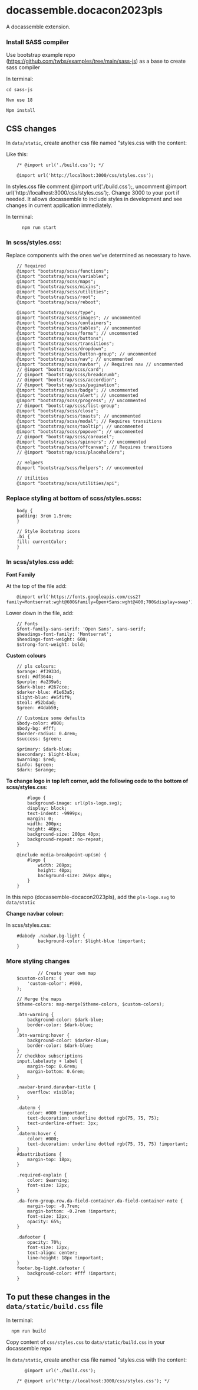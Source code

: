 # docassemble.docacon2023pls

A docassemble extension.

### Install SASS compiler 

Use bootstrap example repo (https://github.com/twbs/examples/tree/main/sass-js) as a base to create sass compiler 

In terminal: 
    
    cd sass-js

    Nvm use 18

    Npm install 
    

## CSS changes

In ``data/static``, create another css file named "styles.css with the content: 

Like this: 


        /* @import url('./build.css'); */

        @import url('http://localhost:3000/css/styles.css'); 

In styles.css file comment @import url('./build.css');, uncomment @import url('http://localhost:3000/css/styles.css');. Change 3000 to your port if needed. It allows docassemble to include styles in development and see changes in current application immediately.

In terminal: 
        
          npm run start 


### In scss/styles.css:

Replace components with the ones we've determined as necessary to have.

        // Required
        @import "bootstrap/scss/functions";
        @import "bootstrap/scss/variables";
        @import "bootstrap/scss/maps";
        @import "bootstrap/scss/mixins";
        @import "bootstrap/scss/utilities";
        @import "bootstrap/scss/root";
        @import "bootstrap/scss/reboot";

        @import "bootstrap/scss/type";
        @import "bootstrap/scss/images"; // uncommented
        @import "bootstrap/scss/containers";
        @import "bootstrap/scss/tables"; // uncommented
        @import "bootstrap/scss/forms"; // uncommented
        @import "bootstrap/scss/buttons";
        @import "bootstrap/scss/transitions";
        @import "bootstrap/scss/dropdown";
        @import "bootstrap/scss/button-group"; // uncommented
        @import "bootstrap/scss/nav"; // uncommented
        @import "bootstrap/scss/navbar"; // Requires nav // uncommented
        // @import "bootstrap/scss/card";
        // @import "bootstrap/scss/breadcrumb";
        // @import "bootstrap/scss/accordion";
        // @import "bootstrap/scss/pagination";
        @import "bootstrap/scss/badge"; // uncommented
        @import "bootstrap/scss/alert"; // uncommented
        @import "bootstrap/scss/progress"; // uncommented
        // @import "bootstrap/scss/list-group";
        @import "bootstrap/scss/close";
        @import "bootstrap/scss/toasts"; // uncommented
        @import "bootstrap/scss/modal"; // Requires transitions
        @import "bootstrap/scss/tooltip"; // uncommented
        @import "bootstrap/scss/popover"; // uncommented
        // @import "bootstrap/scss/carousel";
        @import "bootstrap/scss/spinners"; // uncommented
        @import "bootstrap/scss/offcanvas"; // Requires transitions
        // @import "bootstrap/scss/placeholders";

        // Helpers
        @import "bootstrap/scss/helpers"; // uncommented

        // Utilities
        @import "bootstrap/scss/utilities/api";
      

### Replace styling at bottom of scss/styles.scss: 

        body {
        padding: 3rem 1.5rem;
        }

        // Style Bootstrap icons
        .bi {
        fill: currentColor;
        }
        
        

### In scss/styles.css add:

**Font Family**

At the top of the file add: 

        @import url('https://fonts.googleapis.com/css2?family=Montserrat:wght@600&family=Open+Sans:wght@400;700&display=swap');
        
 Lower down in the file, add: 
 
        // Fonts
        $font-family-sans-serif: 'Open Sans', sans-serif;
        $headings-font-family: 'Montserrat';
        $headings-font-weight: 600;
        $strong-font-weight: bold;

**Custom colours**

        // pls colours:
        $orange: #f3933d;
        $red: #df3644;
        $purple: #a239a6;
        $dark-blue: #267cce;
        $darker-blue: #1e63a5;
        $light-blue: #e5f1f9;
        $teal: #52bdad;
        $green: #4dab59;
        
        // Customize some defaults
        $body-color: #000;
        $body-bg: #fff;
        $border-radius: 0.4rem;
        $success: $green;

        $primary: $dark-blue;
        $secondary: $light-blue;
        $warning: $red;
        $info: $green;
        $dark: $orange;
        
       
        
**To change logo in top left corner, add the following code to the bottom of scss/styles.css:**
        
            #logo {
            background-image: url(pls-logo.svg);
            display: block;
            text-indent: -9999px;
            margin: 0;
            width: 200px;
            height: 40px;
            background-size: 200px 40px;
            background-repeat: no-repeat;
        }

        @include media-breakpoint-up(sm) {
            #logo {
                width: 269px;
                height: 40px;
                background-size: 269px 40px;
            }
        }

In this repo (docassemble-docacon2023pls), add the ``pls-logo.svg`` to ``data/static``

**Change navbar colour:**

In scss/styles.css:

        #dabody .navbar.bg-light {
                background-color: $light-blue !important;
        }



### More styling changes

                // Create your own map
        $custom-colors: (
            'custom-color': #900,
        );

        // Merge the maps
        $theme-colors: map-merge($theme-colors, $custom-colors);

        .btn-warning {
            background-color: $dark-blue;
            border-color: $dark-blue;
        }
        .btn-warning:hover {
            background-color: $darker-blue;
            border-color: $dark-blue;
        }
        // checkbox subscriptions
        input.labelauty + label {
            margin-top: 0.6rem;
            margin-bottom: 0.6rem;
        }

        .navbar-brand.danavbar-title {
            overflow: visible;
        }

        .daterm {
            color: #000 !important;
            text-decoration: underline dotted rgb(75, 75, 75);
            text-underline-offset: 3px;
        }
        .daterm:hover {
            color: #000;
            text-decoration: underline dotted rgb(75, 75, 75) !important;
        }
        #daattributions {
            margin-top: 18px;
        }

        .required-explain {
            color: $warning;
            font-size: 12px;
        }

        .da-form-group.row.da-field-container.da-field-container-note {
            margin-top: -0.7rem;
            margin-bottom: -0.2rem !important;
            font-size: 12px;
            opacity: 65%;
        }

        .dafooter {
            opacity: 70%;
            font-size: 12px;
            text-align: center;
            line-height: 18px !important;
        }
        footer.bg-light.dafooter {
            background-color: #fff !important;
        }


## To put these changes in the ``data/static/build.css`` file 

In terminal: 

      npm run build
      
Copy content of ``css/styles.css`` to ``data/static/build.css`` in your docassemble repo

In ``data/static``, create another css file named "styles.css with the content: 

           @import url('./build.css');

        /* @import url('http://localhost:3000/css/styles.css'); */
